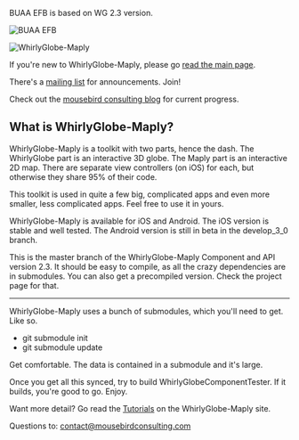 BUAA EFB is based on WG 2.3 version.

![BUAA EFB](http://7xr7dp.com1.z0.glb.clouddn.com/Icon-60@3x.png)

![WhirlyGlobe-Maply](/images/banner.jpg)

If you're new to WhirlyGlobe-Maply, please go [read the main page](http://mousebird.github.com/WhirlyGlobe/).


There's a [mailing list](http://eepurl.com/D30CD) for announcements.  Join!


Check out the [mousebird consulting blog](http://mousebirdconsulting.blogspot.com) for current progress.


What is WhirlyGlobe-Maply?
---

WhirlyGlobe-Maply is a toolkit with two parts, hence the dash.  The WhirlyGlobe part is an interactive 3D globe.    The Maply part is an interactive 2D map.  There are separate view controllers (on iOS) for each, but otherwise they share 95% of their code.

This toolkit is used in quite a few big, complicated apps and even more smaller, less complicated apps.  Feel free to use it in yours.

WhirlyGlobe-Maply is available for iOS and Android.  The iOS version is stable and well tested.  The Android version is still in beta in the develop_3_0 branch.

This is the master branch of the WhirlyGlobe-Maply Component and API version 2.3.  It should be easy to compile, as all the crazy dependencies are in submodules.  You can also get a precompiled version.  Check the project page for that.

---

WhirlyGlobe-Maply uses a bunch of submodules, which you'll need to get.  Like so.

- git submodule init
- git submodule update

Get comfortable.  The data is contained in a submodule and it's large.

Once you get all this synced, try to build WhirlyGlobeComponentTester.  If it builds, you're good to go.  Enjoy.

Want more detail?  Go read the [Tutorials](http://mousebird.github.io/WhirlyGlobe/tutorial/getting_started.html) on the WhirlyGlobe-Maply site.

Questions to:  contact@mousebirdconsulting.com
